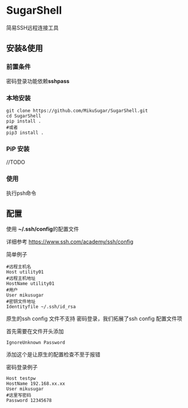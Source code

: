 # SugarShell
简易SSH远程连接工具

## 安装&使用

### 前置条件

密码登录功能依赖**sshpass**

### 本地安装

```shell
git clone https://github.com/MikuSugar/SugarShell.git
cd SugarShell
pip install .
#或者
pip3 install .
```

### PiP 安装

//TODO

### 使用

执行psh命令

## 配置

使用 **~/.ssh/config**的配置文件

详细参考 https://www.ssh.com/academy/ssh/config

简单例子

```basic
#远程主机名
Host utility01
#远程主机地址
HostName utility01
#用户
User mikusugar
#密钥文件地址
Identityfile ~/.ssh/id_rsa
```

原生的ssh config 文件不支持 密码登录，我们拓展了ssh config 配置文件项

首先需要在文件开头添加

```basic
IgnoreUnknown Password
```

添加这个是让原生的配置检查不至于报错

密码登录例子

```basic
Host testpw
HostName 192.168.xx.xx
User mikusugar
#这里写密码
Password 12345678
```




